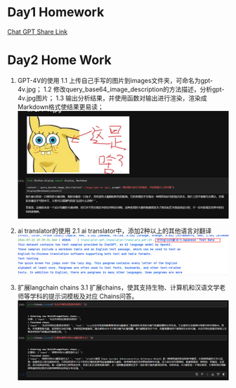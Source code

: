 # Day1 Homework

[Chat GPT Share Link](https://chatgpt.com/share/829e35c8-fa40-466f-adb6-9069ead7f69b)

# Day2 Home Work

1. GPT-4V的使用
   1.1 上传自己手写的图片到images文件夹，可命名为gpt-4v.jpg；
   1.2 修改query_base64_image_description的方法描述，分析gpt-4v.jpg图片；
   1.3 输出分析结果，并使用函数对输出进行渲染，渲染成Markdown格式使结果更易读；
   ![img.png](images/img.png)

2.  ai translator的使用
    2.1 ai translator中，添加2种以上的其他语言对翻译
   ![img.png](images/img2.png)

3. 扩展langchain chains
   3.1 扩展chains，使其支持生物、计算机和汉语文学老师等学科的提示词模板及对应 Chains问答。
   ![img.png](images/img3.png)